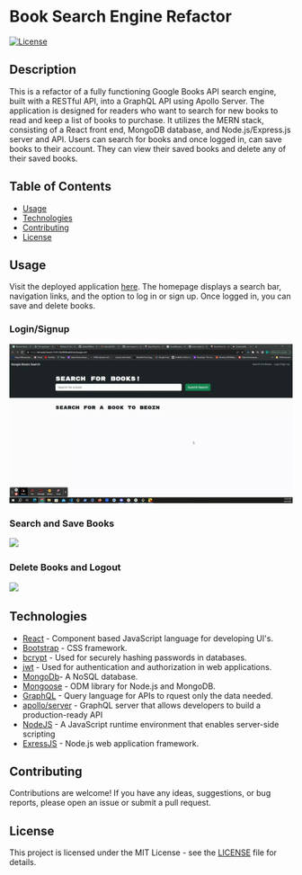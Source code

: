 # Book Search Engine Refactor

[![License](https://img.shields.io/badge/License-MIT-yellow.svg)](https://opensource.org/licenses/MIT)

## Description
This is a refactor of a fully functioning Google Books API search engine, built with a RESTful API, into a GraphQL API using Apollo Server. The application is designed for readers who want to search for new books to read and keep a list of books to purchase. It utilizes the MERN stack, consisting of a React front end, MongoDB database, and Node.js/Express.js server and API. Users can search for books and once logged in, can save books to their account. They can view their saved books and delete any of their saved books.

## Table of Contents
- [Usage](#usage)
- [Technologies](#technologies)
- [Contributing](#contributing)
- [License](#license)

## Usage

Visit the deployed application [here](https://shrouded-beach-51381-8a380f4bede0.herokuapp.com/). The homepage displays a search bar, navigation links, and the option to log in or sign up. Once logged in, you can save and delete books.

### Login/Signup

![](./client/public/walkthroughGifs/loginSignup.gif)

### Search and Save Books

![](./client/public/walkthroughGifs/searchSaveBooks.gif)

### Delete Books and Logout

![](./client/public/walkthroughGifs/deleteBooksLogout.gif)


## Technologies
- [React](https://react.dev/) - Component based JavaScript language for developing UI's.
- [Bootstrap](https://getbootstrap.com/) - CSS framework.
- [bcrypt](https://www.npmjs.com/package/bcrypt) - Used for securely hashing passwords in databases.
- [jwt](https://jwt.io/) - Used for authentication and authorization in web applications.
- [MongoDb](https://www.mongodb.com/)- A NoSQL database.
- [Mongoose](https://mongoosejs.com/docs/) - ODM library for Node.js and MongoDB.
- [GraphQL](https://graphql.org/) - Query language for APIs to rquest only the data needed.
- [apollo/server](https://www.apollographql.com/docs/apollo-server) -  GraphQL server that allows developers to build a production-ready API
- [NodeJS](https://nodejs.org/en) - A JavaScript runtime environment that enables server-side scripting
- [ExressJS](https://expressjs.com/) -  Node.js web application framework.



## Contributing
Contributions are welcome! If you have any ideas, suggestions, or bug reports, please open an issue or submit a pull request.

## License
This project is licensed under the MIT License - see the [LICENSE](https://opensource.org/licenses/MIT) file for details.

